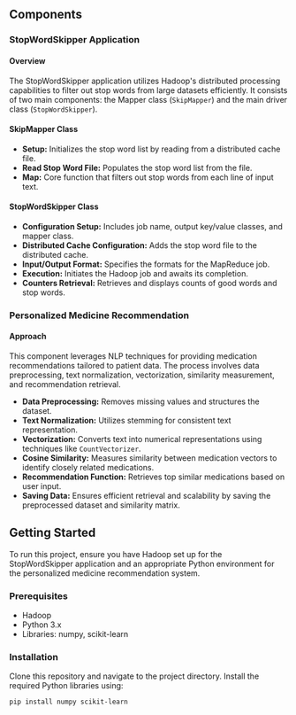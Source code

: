 

## Components

### StopWordSkipper Application

#### Overview
The StopWordSkipper application utilizes Hadoop's distributed processing capabilities to filter out stop words from large datasets efficiently. It consists of two main components: the Mapper class (`SkipMapper`) and the main driver class (`StopWordSkipper`).

#### SkipMapper Class
- **Setup:** Initializes the stop word list by reading from a distributed cache file.
- **Read Stop Word File:** Populates the stop word list from the file.
- **Map:** Core function that filters out stop words from each line of input text.

#### StopWordSkipper Class
- **Configuration Setup:** Includes job name, output key/value classes, and mapper class.
- **Distributed Cache Configuration:** Adds the stop word file to the distributed cache.
- **Input/Output Format:** Specifies the formats for the MapReduce job.
- **Execution:** Initiates the Hadoop job and awaits its completion.
- **Counters Retrieval:** Retrieves and displays counts of good words and stop words.

### Personalized Medicine Recommendation

#### Approach
This component leverages NLP techniques for providing medication recommendations tailored to patient data. The process involves data preprocessing, text normalization, vectorization, similarity measurement, and recommendation retrieval.

- **Data Preprocessing:** Removes missing values and structures the dataset.
- **Text Normalization:** Utilizes stemming for consistent text representation.
- **Vectorization:** Converts text into numerical representations using techniques like `CountVectorizer`.
- **Cosine Similarity:** Measures similarity between medication vectors to identify closely related medications.
- **Recommendation Function:** Retrieves top similar medications based on user input.
- **Saving Data:** Ensures efficient retrieval and scalability by saving the preprocessed dataset and similarity matrix.

## Getting Started

To run this project, ensure you have Hadoop set up for the StopWordSkipper application and an appropriate Python environment for the personalized medicine recommendation system.

### Prerequisites

- Hadoop
- Python 3.x
- Libraries: numpy, scikit-learn

### Installation

Clone this repository and navigate to the project directory. Install the required Python libraries using:

```bash
pip install numpy scikit-learn

